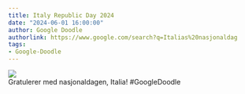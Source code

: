 ```yaml
---
title: Italy Republic Day 2024
date: "2024-06-01 16:00:00"
author: Google Doodle
authorlink: https://www.google.com/search?q=Italias%20nasjonaldag
tags:
- Google-Doodle
---
```

<img src="https://www.google.com/logos/doodles/2024/italy-republic-day-2024-6753651837110231.2-law.gif" referrerpolicy="no-referrer"><br>Gratulerer med nasjonaldagen, Italia! #GoogleDoodle